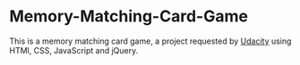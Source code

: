 # Memory-Matching-Card-Game
This is a memory matching card game, a project requested by [Udacity](www.udacity.com) using HTMl, CSS, JavaScript and jQuery.
